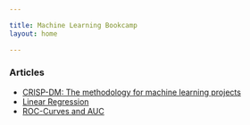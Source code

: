 ```yaml
---

title: Machine Learning Bookcamp
layout: home

---
```


### Articles 

* [CRISP-DM: The methodology for machine learning projects](/article/crisp-dm)
* <a href="#">Linear Regression</a>
* <a href="#">ROC-Curves and AUC</a>
